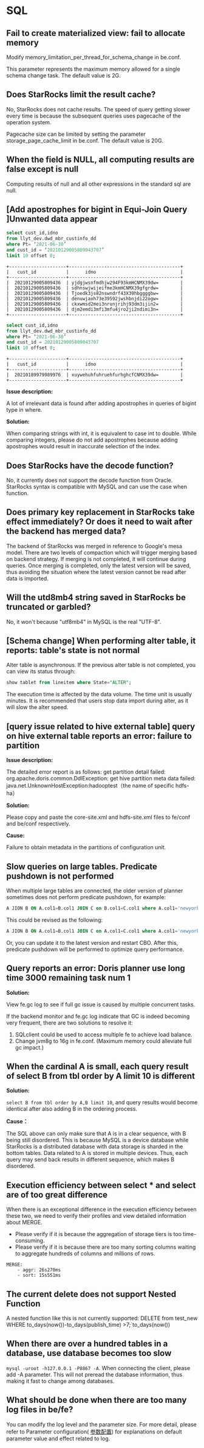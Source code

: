 # SQL

## Fail to create materialized view: fail to allocate memory

Modify memory_limitation_per_thread_for_schema_change in be.conf.

This parameter represents the maximum memory allowed for a single schema change task. The default value is 2G.

## Does StarRocks limit the result cache?

No, StarRocks does not cache results. The speed of query getting slower every time is because the subsequent queries uses pagecache of the operation system.

Pagecache size can be limited by setting the parameter storage_page_cache_limit in be.conf. The default value is 20G.

## When the field is NULL, all computing results are false except is null

Computing results of null and all other expressions in the standard sql are null.

## [Add apostrophes for bigint in Equi-Join Query ]Unwanted data appear

```sql
select cust_id,idno 
from llyt_dev.dwd_mbr_custinfo_dd 
where Pt= ‘2021-06-30’ 
and cust_id = ‘20210129005809043707’ 
limit 10 offset 0;
```

```plain text
+---------------------+-----------------------------------------+
|   cust_id           |      idno                               |
+---------------------+-----------------------------------------+
|  20210129005809436  | yjdgjwsnfmdhjw294F93kmHCNMX39dw=        |
|  20210129005809436  | sdhnswjwijeifme3kmHCNMX39gfgrdw=        |
|  20210129005809436  | Tjoedk3js82nswndrf43X39hbggggbw=        |
|  20210129005809436  | denuwjaxh73e39592jwshbnjdi22ogw=        |
|  20210129005809436  | ckxwmsd2mei3nrunjrihj93dm3ijin2=        |
|  20210129005809436  | djm2emdi3mfi3mfu4jro2ji2ndimi3n=        |
+---------------------+-----------------------------------------+
```

```sql
select cust_id,idno 
from llyt_dev.dwd_mbr_custinfo_dd 
where Pt= ‘2021-06-30’ 
and cust_id = 20210129005809043707 
limit 10 offset 0;
```

```plain text
+---------------------+-----------------------------------------+
|   cust_id           |      idno                               |
+---------------------+-----------------------------------------+
|  20210189979989976  | xuywehuhfuhruehfurhghcfCNMX39dw=        |
+---------------------+-----------------------------------------+
```

**Issue description:**

A lot of irrelevant data is found after adding apostrophes in queries of bigint type in where.

**Solution:**

When comparing strings with int, it is equivalent to case int to double. While comparing integers, please do not add apostrophes because adding apostrophes would result in inaccurate selection of the index.

## Does StarRocks have the decode function?

No, it currently does not support the decode function from Oracle. StarRocks syntax is compatible with MySQL and can use the case when function.

## Does primary key replacement in StarRocks take effect immediately? Or does it need to wait after the backend has merged data?

The backend of StarRocks was merged in reference to Google's mesa model. There are two levels of compaction which will trigger merging based on backend strategy. If merging is not completed, it will continue during queries. Once merging is completed, only the latest version will be saved, thus avoiding the situation where the latest version cannot be read after data is imported.

## Will the utd8mb4 string saved in StarRocks be truncated or garbled?

No, it won't because "utf8mb4" in MySQL is the real "UTF-8".

## [Schema change] When performing alter table, it reports: table's state is not normal

Alter table is asynchronous. If the previous alter table is not completed, you can view its status through:

```sql
show tablet from lineitem where State="ALTER"; 
```

The execution time is affected by the data volume. The time unit is usually minutes. It is recommended that users stop data import during alter, as it will slow the alter speed.

## [query issue related to hive external table] query on hive external table reports an error: failure to partition

**Issue description:**

The detailed error report is as follows: get partition detail failed: org.apache.doris.common.DdlException: get hive partition meta data failed: java.net.UnknownHostException:hadooptest（the name of specific hdfs-ha）

**Solution:**

Please copy and paste the core-site.xml and hdfs-site.xml files to fe/conf and be/conf respectively.

**Cause:**

Failure to obtain metadata in the partitions of configuration unit.

## Slow queries on large tables. Predicate pushdown is not performed

When multiple large tables are connected, the older version of planner sometimes does not perform predicate pushdown, for example:

```sql
A JION B ON A.col1=B.col1 JOIN C on B.col1=C.col1 where A.col1='newyork' ，
```

This could be revised as the following:

```sql
A JION B ON A.col1=B.col1 JOIN C on A.col1=C.col1 where A.col1='newyork'，
```

Or, you can update it to the latest version and restart CBO. After this, predicate pushdown will be performed to optimize query performance.

## Query reports an error: Doris planner use long time 3000 remaining task num 1

**Solution:**

View fe.gc log to see if full gc issue is caused by multiple concurrent tasks.

If the backend monitor and fe.gc log indicate that GC is indeed becoming very frequent, there are two solutions to resolve it:

1. SQLclient could be used to access multiple fe to achieve load balance.
2. Change jvm8g to 16g in fe.conf. (Maximum memory could alleviate full gc impact.)

## When the cardinal A is small, each query result of  select B from tbl order by A limit 10 is different

**Solution:**

`select B from tbl order by A,B limit 10`, and query results would become identical after also adding B in the ordering process.

**Cause：**

The SQL above can only make sure that A is in a clear sequence, with B being still disordered. This is because MySQL is a device database while StarRocks is a distributed database with data storage is sharded in the bottom tables. Data related to A is stored in multiple devices. Thus, each query may send back results in different sequence, which makes B disordered.

## Execution efficiency between select * and select are of too great difference

When there is an exceptional difference in the execution efficiency between these two, we need to verify their profiles and view detailed information about MERGE.

- Please verify if it is because the aggregation of storage tiers is too time-consuming.
- Please verify if it is because there are too many sorting columns waiting to aggregate hundreds of columns and millions of rows.

```plain text
MERGE:
    - aggr: 26s270ms
    - sort: 15s551ms
```

## The current delete does not support Nested Function

A nested function like this is not currently supported: DELETE from test_new WHERE to_days(now())-to_days(publish_time) >7;`to_days(now())

## When there are over a hundred tables in a database, use database becomes too slow

`mysql -uroot -h127.0.0.1 -P8867 -A`. When connecting the client, please add -A parameter. This will not preread the database information, thus making it fast to change among databases.

## What should be done when there are too many log files in be/fe?

You can modify the log level and the parameter size. For more detail, please refer to Parameter configuration( [参数配置](../administration/Configuration.md)) for explanations on default parameter value and effect related to log.
